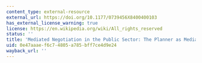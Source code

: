 ```yaml
---
content_type: external-resource
external_url: https://doi.org/10.1177/0739456X8400400103
has_external_license_warning: true
license: https://en.wikipedia.org/wiki/All_rights_reserved
status: ''
title: 'Mediated Negotiation in the Public Sector: The Planner as Mediator'
uid: 0e47aaae-f6c7-4805-a785-bff7ce4d9e24
wayback_url: ''
---
```

